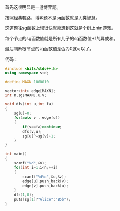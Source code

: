 首先这很明显是一道博弈题。

按照经典套路，博弈题不是sg函数就是人类智慧。

这道题往sg函数上想很快就能想到这就是个树上nim游戏。

每个节点的sg函数值就是所有儿子的sg函数值+1的异或和。

最后判断根节点的sg函数值是否为0就可以了。

代码：

```cpp
#include <bits/stdc++.h>
using namespace std;

#define MAXN 1000010

vector<int> edge[MAXN];
int n,sg[MAXN],u,v;

void dfs(int u,int fa)
{
    sg[u]=0;
    for(auto v : edge[u])
    {
        if(v==fa)continue;
        dfs(v,u);
        sg[u]^=sg[v]+1;
    }
}

int main()
{
    scanf("%d",&n);
    for(int i=1;i<n;++i)
    {
        scanf("%d%d",&u,&v);
        edge[u].push_back(v);
        edge[v].push_back(u);
    }
    dfs(1,0);
    puts(sg[1]?"Alice":"Bob");
}
```